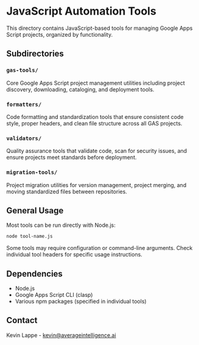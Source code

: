 # JavaScript Automation Tools

This directory contains JavaScript-based tools for managing Google Apps Script projects, organized by functionality.

## Subdirectories

### `gas-tools/`
Core Google Apps Script project management utilities including project discovery, downloading, cataloging, and deployment tools.

### `formatters/`
Code formatting and standardization tools that ensure consistent code style, proper headers, and clean file structure across all GAS projects.

### `validators/`
Quality assurance tools that validate code, scan for security issues, and ensure projects meet standards before deployment.

### `migration-tools/`
Project migration utilities for version management, project merging, and moving standardized files between repositories.

## General Usage

Most tools can be run directly with Node.js:
```bash
node tool-name.js
```

Some tools may require configuration or command-line arguments. Check individual tool headers for specific usage instructions.

## Dependencies

- Node.js
- Google Apps Script CLI (clasp)
- Various npm packages (specified in individual tools)

## Contact

Kevin Lappe - kevin@averageintelligence.ai

